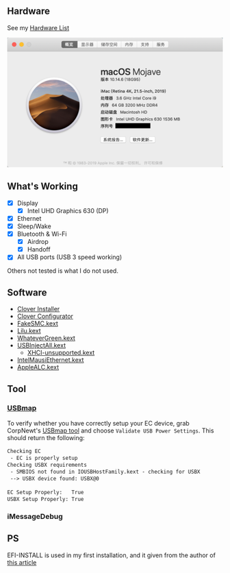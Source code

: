 ## Hardware
See my [Hardware List](HARDWARE.md)

![about](./images/about.png)

## What's Working

- [x] Display
    - [x] Intel UHD Graphics 630 (DP)
- [x] Ethernet
- [x] Sleep/Wake
- [x] Bluetooth & Wi-Fi
    - [x] Airdrop
    - [x] Handoff
- [x] All USB ports (USB 3 speed working)

Others not tested is what I do not used.

## Software
- [Clover Installer](https://github.com/Dids/clover-builder/releases)
- [Clover Configurator](https://mackie100projects.altervista.org/download-clover-configurator/)
- [FakeSMC.kext](https://bitbucket.org/RehabMan/os-x-fakesmc-kozlek/downloads/)
- [Lilu.kext](https://github.com/acidanthera/Lilu/releases)
- [WhateverGreen.kext](https://github.com/acidanthera/WhateverGreen/releases)
- [USBInjectAll.kext](https://bitbucket.org/RehabMan/os-x-usb-inject-all/downloads/)
  - [XHCI-unsupported.kext](https://github.com/RehabMan/OS-X-USB-Inject-All)
- [IntelMausiEthernet.kext](https://bitbucket.org/RehabMan/os-x-intel-network/downloads/)
- [AppleALC.kext](https://github.com/acidanthera/AppleALC/releases)

## Tool
### [USBmap](https://github.com/corpnewt/USBMap)

To verify whether you have correctly setup your EC device, grab CorpNewt's [USBmap tool](https://github.com/corpnewt/USBMap) and choose `Validate USB Power Settings`. This should return the following:
```
Checking EC
 - EC is properly setup
Checking USBX requirements
 - SMBIOS not found in IOUSBHostFamily.kext - checking for USBX
 --> USBX device found: USBX@0

EC Setup Properly:   True
USBX Setup Properly: True
```
### iMessageDebug

## PS
EFI-INSTALL is used in my first installation, and it given from the author of [this article](http://bbs.pcbeta.com/forum.php?mod=viewthread&tid=1816236)
